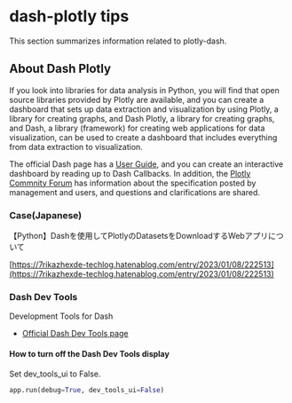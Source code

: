 # dash-plotly tips

This section summarizes information related to plotly-dash.

## About Dash Plotly

If you look into libraries for data analysis in Python, you will find that open source libraries provided by Plotly are available, and you can create a dashboard that sets up data extraction and visualization by using Plotly, a library for creating graphs, and Dash Plotly, a library for creating graphs, and Dash, a library (framework) for creating web applications for data visualization, can be used to create a dashboard that includes everything from data extraction to visualization.

The official Dash page has a [User Guide](https://dash.plotly.com/), and you can create an interactive dashboard by reading up to Dash Callbacks. In addition, the [Plotly Commnity Forum](https://community.plotly.com/) has information about the specification posted by management and users, and questions and clarifications are shared.

### Case(Japanese)

【Python】Dashを使用してPlotlyのDatasetsをDownloadするWebアプリについて

[https://7rikazhexde-techlog.hatenablog.com/entry/2023/01/08/222513](https://7rikazhexde-techlog.hatenablog.com/entry/2023/01/08/222513)

### Dash Dev Tools

Development Tools for Dash

- [Official Dash Dev Tools page](https://dash.plotly.com/devtools)

#### How to turn off the Dash Dev Tools display

Set dev_tools_ui to False.

```python
app.run(debug=True, dev_tools_ui=False)
```
